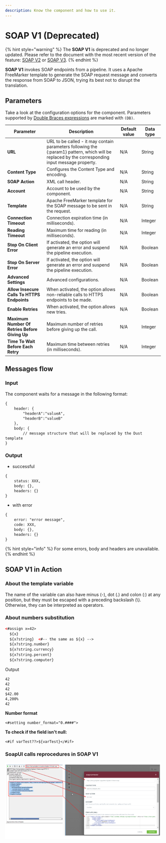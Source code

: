 ```yaml
---
description: Know the component and how to use it.
---
```


# SOAP V1 (Deprecated)

{% hint style="warning" %}
The **SOAP V1** is deprecated and no longer updated. Please refer to the document with the most recent version of the feature: [SOAP V2](https://docs.digibee.com/documentation/components/web-protocols/soap-v2) or [SOAP V3](https://docs.digibee.com/documentation/components/web-protocols/soap-v3-beta).&#x20;
{% endhint %}

**SOAP V1** invokes SOAP endpoints from a pipeline. It uses a Apache FreeMarker template to generate the SOAP request message and converts the response from SOAP to JSON, trying its best not to disrupt the translation.

## Parameters

Take a look at the configuration options for the component. Parameters supported by [Double Braces expressions](https://docs.digibee.com/documentation/build/double-braces) are marked with `(DB)`.

<table data-full-width="true"><thead><tr><th>Parameter</th><th>Description</th><th>Default value</th><th>Data type</th></tr></thead><tbody><tr><td><strong>URL</strong></td><td>URL to be called - it may contain parameters following the {:param1} pattern, which will be replaced by the corresponding input message property.</td><td>N/A</td><td>String</td></tr><tr><td><strong>Content Type</strong></td><td>Configures the Content Type and encoding.</td><td>N/A</td><td>String</td></tr><tr><td><strong>SOAP Action</strong></td><td>XML call header.</td><td>N/A</td><td>String</td></tr><tr><td><strong>Account</strong></td><td>Account to be used by the component.</td><td>N/A</td><td>String</td></tr><tr><td><strong>Template</strong></td><td>Apache FreeMarker template for the SOAP message to be sent in the request.</td><td>N/A</td><td>String</td></tr><tr><td><strong>Connection Timeout</strong></td><td>Connection expiration time (in milliseconds).</td><td>N/A</td><td>Integer</td></tr><tr><td><strong>Reading Timeout</strong></td><td>Maximum time for reading (in milliseconds).</td><td>N/A</td><td>Integer</td></tr><tr><td><strong>Stop On Client Error</strong></td><td>If activated, the option will generate an error and suspend the pipeline execution.</td><td>N/A</td><td>Boolean</td></tr><tr><td><strong>Stop On Server Error</strong></td><td>If activated, the option will generate an error and suspend the pipeline execution.</td><td>N/A</td><td>Boolean</td></tr><tr><td><strong>Advanced Settings</strong></td><td>Advanced configurations.</td><td>N/A</td><td>Boolean</td></tr><tr><td><strong>Allow Insecure Calls To HTTPS Endpoints</strong></td><td>When activated, the option allows non-reliable calls to HTTPS endpoints to be made.</td><td>N/A</td><td>Boolean</td></tr><tr><td><strong>Enable Retries</strong></td><td>When activated, the option allows new tries.</td><td>N/A</td><td>Boolean</td></tr><tr><td><strong>Maximum Number Of Retries Before Giving Up</strong></td><td>Maximum number of retries before giving up the call.</td><td>N/A</td><td>Integer</td></tr><tr><td><strong>Time To Wait Before Each Retry</strong></td><td>Maximum time between retries (in milliseconds).</td><td>N/A</td><td>Integer</td></tr></tbody></table>

## Messages flow <a href="#messages-flow" id="messages-flow"></a>

### Input <a href="#input" id="input"></a>

The component waits for a message in the following format:

```
{
	header: {
		"headerA":"valueA",
		"headerB":"valueB"
	},
	body: {
		// message structure that will be replaced by the Dust template
}
```

### Output <a href="#output" id="output"></a>

* successful

```
{
    status: XXX,
    body: {},
    headers: {}
}
```

* with error

```
{
    error: "error message",
    code: XXX,
    body: {},
    headers: {}
}
```

{% hint style="info" %}
For some errors, body and headers are unavailable.
{% endhint %}

## SOAP V1 in Action <a href="#soap-v1-in-action" id="soap-v1-in-action"></a>

### **About the template variable** <a href="#about-the-template-variable" id="about-the-template-variable"></a>

The name of the variable can also have minus (-), dot (.) and colon (:) at any position, but they must be escaped with a preceding backslash (\\). Otherwise, they can be interpreted as operators.

### **About numbers substitution** <a href="#about-numbers-substitution" id="about-numbers-substitution"></a>

```html
<#assign x=42>
  ${x}
  ${x?string}  <#-- the same as ${x} -->
  ${x?string.number}
  ${x?string.currency}
  ${x?string.percent}
  ${x?string.computer}
```

Output

```
42
42
42
$42.00
4,200%
42
```

**Number format**

```
<#setting number_format="0.####">
```

**To check if the field isn't null:**

```
<#if varTest??>${varTest}</#if>
```

### &#x20;SoapUI calls reprocedures in SOAP V1 <a href="#soapui-calls-reprocedures-in-soap-v1" id="soapui-calls-reprocedures-in-soap-v1"></a>

![](<../../.gitbook/assets/soap v1.png>)
